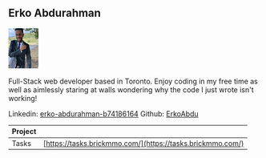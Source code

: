 <style>@import url("//readme.codeadam.ca/readme.css");</style>

## Erko Abdurahman

![ErkoAbdu](../images/ErkoAbdu.jpg)

Full-Stack web developer based in Toronto. Enjoy coding in my free time as well as aimlessly staring at walls wondering why the code I just wrote isn't working!

Linkedin: [erko-abdurahman-b74186164](https://www.linkedin.com/in/erko-abdurahman-b74186164/)
Github: [ErkoAbdu](https://github.com/ErkoAbdu)

| Project | |
| - | - |
| Tasks | [https://tasks.brickmmo.com/](https://tasks.brickmmo.com/) |